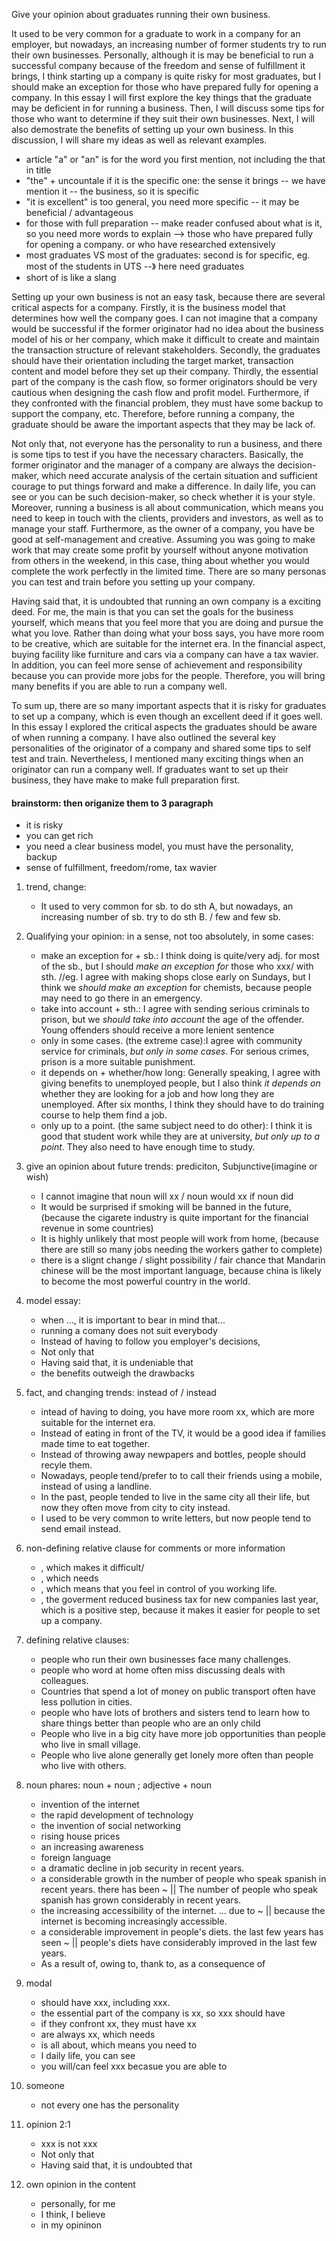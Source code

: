 Give your opinion about graduates running their own business.

It used to be very common for a graduate to work in a company for an employer, but nowadays, an increasing number of former students try to run their own businesses. 
Personally, although it is may be beneficial to run a successful company because of the freedom and sense of fulfillment it brings, I think starting up a company is quite risky for most graduates, but I should make an exception for those who have prepared fully for opening a company.
In this essay I will first explore the key things that the graduate may be deficient in for running a business.
Then, I will discuss some tips for those who want to determine if they suit their own businesses.
Next, I will also demostrate the benefits of setting up your own business.
In this discussion, I will share my ideas as well as relevant examples.

- article "a" or "an" is for the word you first mention, not including the that in title
- "the" + uncountale if it is the specific one: the sense it brings -- we have mention it -- the business, so it is specific
- "it is excellent" is too general, you need more specific -- it may be beneficial / advantageous
- for those with full preparation -- make reader confused about what is it, so you need more words to explain --> those who have prepared fully for opening a company. or who have researched extensively
- most graduates VS most of the graduates: second is for specific, eg. most of the students in UTS  --》 here need graduates
- short of is like a slang

Setting up your own business is not an easy task, because there are several critical aspects for a company.
Firstly, it is the business model that determines how well the company goes.
I can not imagine that a company would be successful if the former originator had no idea about the business model of his or her company, which make it difficult to create and maintain the transaction structure of relevant stakeholders.
Secondly, the graduates should have their orientation including the target market, transaction content and model before they set up their company.
Thirdly, the essential part of the company is the cash flow, so former originators should be very cautious when designing the cash flow and profit model.
Furthermore, if they confronted with the financial problem, they must have some backup to support the company, etc.
Therefore, before running a company, the graduate should be aware the important aspects that they may be lack of.

Not only that, not everyone has the personality to run a business, and there is some tips to test if you have the necessary characters.
Basically, the former originator and the manager of a company are always the decision-maker, which need accurate analysis of the certain situation and sufficient courage to put things forward and make a difference.
In daily life, you can see or you can be such decision-maker, so check whether it is your style.
Moreover, running a business is all about communication, which means you need to keep in touch with the clients, providers and investors, as well as to manage your staff.
Furthermore, as the owner of a company, you have be good at self-management and creative.
Assuming you was going to make work that may create some profit by yourself without anyone motivation from others in the weekend, in this case, thing about whether you would complete the work perfectly in the limited time.
There are so many personas you can test and train before you setting up your company.

Having said that, it is undoubted that running an own company is a exciting deed.
For me, the main is that you can set the goals for the business yourself, which means that you feel more that you are doing and pursue the what you love.
Rather than doing what your boss says, you have more room to be creative, which are suitable for the internet era.
In the financial aspect, buying facility like furniture and cars via a company can have a tax wavier.
In addition, you can feel more sense of achievement and responsibility because you can provide more jobs for the people.
Therefore, you will bring many benefits if you are able to run a company well.

To sum up, there are so many important aspects that it is risky for graduates to set up a company, which is even though an excellent deed if it goes well.
In this essay I explored the critical aspects the graduates should be aware of when running a company.
I have also outlined the several key personalities of the originator of a company and shared some tips to self test and train.
Nevertheless, I mentioned many exciting things when an originator can run a company well.
If graduates want to set up their business, they have make to make full preparation first.



#### brainstorm: then origanize them to 3 paragraph
- it is risky
- you can get rich
- you need a clear business model, you must have the personality, backup
- sense of fulfillment, freedom/rome, tax wavier 




1. trend, change:
    - It used to very common for sb. to do sth A, but nowadays, an increasing number of sb. try to do sth B.  / few and few sb.
1. Qualifying your opinion: in a sense, not too absolutely, in some cases:
    - make an exception for + sb.: I think doing is quite/very adj. for most of the sb., but I should *make an exception for* those who xxx/ with sth. //eg. I agree with making shops close early on Sundays, but I think we *should make an exception* for chemists, because people may need to go there in an emergency.
    - take into account + sth.: I agree with sending serious criminals to prison, but we *should take into account* the age of the offender. Young offenders should receive a more lenient sentence
    - only in some cases. (the extreme case):I agree with community service for criminals, *but only in some cases*. For serious crimes, prison is a more suitable punishment.
    - it depends on + whether/how long: Generally speaking, I agree with giving benefits to unemployed people, but I also think *it depends on* whether they are looking for a job and how long they are unemployed. After six months, I think they should have to do training course to help them find a job.
    - only up to a point. (the same subject need to do other): I think it is good that student work while they are at university, *but only up to a point*. They also need to have enough time to study.
1. give an opinion about future trends: prediciton, Subjunctive(imagine or wish)
    - I cannot imagine that noun will xx / noun would xx if noun did
    - It would be surprised if smoking will be banned in the future, (because the cigarete industry is quite important for the financial revenue in some countries)
    - It is highly unlikely that most people will work from home, (because there are still so many jobs needing the workers gather to complete)
    - there is a slignt change / slight possibility / fair chance that Mandarin chinese will be the most important language, because china is likely to become the most powerful country in the world.
1. model essay:
    - when ..., it is important to bear in mind that...
    - running a comany does not suit everybody
    - Instead of having to follow you employer's decisions,
    - Not only that
    - Having said that, it is undeniable that
    - the benefits outweigh the drawbacks
1. fact, and changing trends: instead of / instead
    - intead of having to doing, you have more room xx, which are more suitable for the internet era.
    - Instead of eating in front of the TV, it would be a good idea if families made time to eat together.
    - Instead of throwing away newpapers and bottles, people should recyle them. 
    - Nowadays, people tend/prefer to to call their friends using a mobile, instead of using a landline.
    - In the past, people tended to live in the same city all their life, but now they often move from city to city instead.
    - I used to be very common to write letters, but now people tend to send email instead.
1. non-defining relative clause for comments or more information
    - , which makes it difficult/  
    - , which needs
    - , which means that you feel in control of you working life.
    - , the goverment reduced business tax for new companies last year, which is a positive step, because it makes it easier for people to set up a company.
1. defining relative clauses:
    - people who run their own businesses face many challenges.
    - people who word at home often miss discussing deals with colleagues.
    - Countries that spend a lot of money on public transport often have less pollution in cities.
    - people who have lots of brothers and sisters tend to learn how to share things better than people who are an only child
    - People who live in a big city have more job opportunities than people who live in small village.
    - People who live alone generally get lonely more often than people who live with others.

1. noun phares: noun + noun  ; adjective + noun
    - invention of the internet
    - the rapid development of  technology
    - the invention of social networking
    - rising house prices
    - an increasing awareness
    - foreign language
    - a dramatic decline in job security in recent years. 
    - a considerable growth in the number of people who speak spanish in recent years. there has been ~  || The number of people who speak spanish has grown considerably in recent years.
    - the increasing accessibility of the internet. ... due to ~ || because the internet is becoming increasingly accessible.
    - a considerable improvement in people's diets.  the last few years has seen ~ || people's diets have considerably improved in the last few years.
    - As a result of,  owing to, thank to, as a consequence of
1. modal
    - should have xxx, including xxx.
    - the essential part of the company is xx, so xxx should have
    - if they confront xx, they must have xx
    - are always xx, which needs
    - is all about, which means you need to
    - I daily life, you can see
    - you will/can feel xxx becasue you are able to
1. someone
    - not every one has the personality
1. opinion 2:1
    - xxx is not xxx
    - Not only that
    - Having said that, it is undoubted that
1. own opinion in the content
    - personally, for me
    - I think, I believe
    - in my opininon

